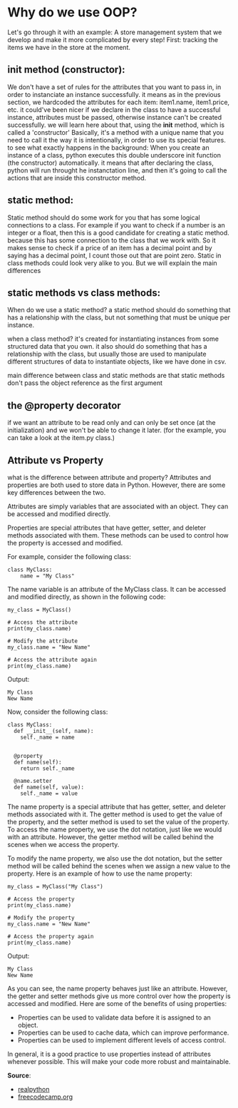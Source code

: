 # Why do we use OOP?
Let's go through it with an example:
A store management system that we develop and make it more complicated by every step!
First: tracking the items we have in the store at the moment.

## __init__ method (constructor):
We don't have a set of rules for the attributes that you want to pass in, in order to instanciate an instance successfully.
it means as in the previous section, we hardcoded the attributes for each item: item1.name, item1.price, etc.
it could've been nicer if we declare in the class to have a successful instance, attributes must be passed, otherwise instance can't be created successfully.
we will learn here about that, using the __init__ method, which is called a 'constructor'
Basically, it's a method with a unique name that you need to call it the way it is intentionally, in order to use its special features.
to see what exactly happens in the background:
When you create an instance of a class, python executes this double underscore init function (the constructor) automatically.
it means that after declaring the class, python will run throught he instanctation line, and then it's going to call the actions that are inside this constructor method.

## static method:
Static method should do some work for you that has some logical connections to a class. For example if you want to check if a number is an integer or a float,
then this is a good candidate for creating a static method. because this has some connection to the class that we work with. So it makes sense to check if a price of an item has a decimal point and by saying has a decimal point, I count those out that are point zero.
Static in class methods could look very alike to you. But we will explain the main differences

## static methods vs class methods:
When do we use a static method? a static method should do something that has a relationship with the class, but not something that must be unique per instance.

when a class method? it's created for instantiating instances from some structured data that you own. it also should do something that has a relationship with the class,
but usually those are used to manipulate different structures of data to instantiate objects, like we have done in csv.

main difference between class and static methods are that static methods don't pass the object reference as the first argument


## the @property decorator
if we want an attribute to be read only and can only be set once (at the initialization) and we won't be able to change it later. (for the example, you can take a look at the item.py class.)


## Attribute vs Property
what is the difference between attribute and property?
Attributes and properties are both used to store data in Python. However, there are some key differences between the two.

Attributes are simply variables that are associated with an object. They can be accessed and modified directly.

Properties are special attributes that have getter, setter, and deleter methods associated with them. These methods can be used to control how the property is accessed and modified.

For example, consider the following class:

```
class MyClass:
    name = "My Class"
```
The name variable is an attribute of the MyClass class. It can be accessed and modified directly, as shown in the following code:

```
my_class = MyClass()

# Access the attribute
print(my_class.name)

# Modify the attribute
my_class.name = "New Name"

# Access the attribute again
print(my_class.name)
```

Output:
```
My Class
New Name
```

Now, consider the following class:
```
class MyClass:
  def __init__(self, name):
    self._name = name


  @property
  def name(self):
    return self._name

  @name.setter
  def name(self, value):
    self._name = value
```

The name property is a special attribute that has getter, setter, and deleter methods associated with it. The getter method is used to get the value of the property, and the setter method is used to set the value of the property.
To access the name property, we use the dot notation, just like we would with an attribute. However, the getter method will be called behind the scenes when we access the property.

To modify the name property, we also use the dot notation, but the setter method will be called behind the scenes when we assign a new value to the property.
Here is an example of how to use the name property:

```
my_class = MyClass("My Class")

# Access the property
print(my_class.name)

# Modify the property
my_class.name = "New Name"

# Access the property again
print(my_class.name)
```

Output:
```
My Class
New Name
```

As you can see, the name property behaves just like an attribute. However, the getter and setter methods give us more control over how the property is accessed and modified.
Here are some of the benefits of using properties:

* Properties can be used to validate data before it is assigned to an object.
* Properties can be used to cache data, which can improve performance.
* Properties can be used to implement different levels of access control.

In general, it is a good practice to use properties instead of attributes whenever possible. This will make your code more robust and maintainable.

**Source**:
- [realpython](realpython.com/python-property/)
- [freecodecamp.org](https://www.youtube.com/@freecodecamp)